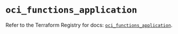 # `oci_functions_application`

Refer to the Terraform Registry for docs: [`oci_functions_application`](https://registry.terraform.io/providers/oracle/oci/6.18.0/docs/resources/functions_application).
